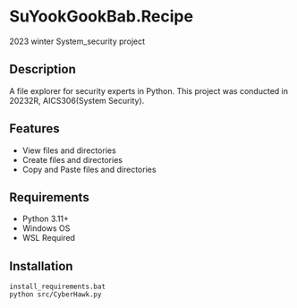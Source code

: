 # SuYookGookBab.Recipe
2023 winter System_security project

## Description
A file explorer for security experts in Python.
This project was conducted in 20232R, AICS306(System Security).

## Features
- View files and directories
- Create files and directories
- Copy and Paste files and directories

## Requirements
- Python 3.11+
- Windows OS
- WSL Required

## Installation
```
install_requirements.bat
python src/CyberHawk.py
```
